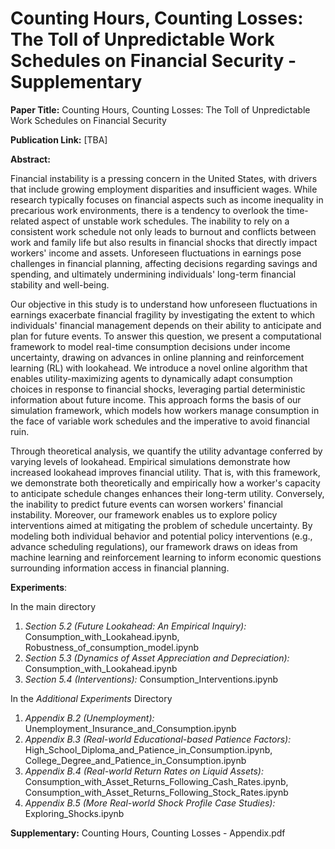 # Counting Hours, Counting Losses: The Toll of Unpredictable Work Schedules on Financial Security - Supplementary

**Paper Title:** Counting Hours, Counting Losses: The Toll of Unpredictable Work Schedules on Financial Security

**Publication Link:** [TBA]

**Abstract:**

Financial instability is a pressing concern in the United States, with drivers that include growing employment disparities and insufficient wages. While research typically focuses on financial aspects such as income inequality in precarious work environments, there is a tendency to overlook the time-related aspect of unstable work schedules. The inability to rely on a consistent work schedule not only leads to burnout and conflicts between work and family life but also results in financial shocks that directly impact workers' income and assets. Unforeseen fluctuations in earnings pose challenges in financial planning, affecting decisions regarding savings and spending, and ultimately undermining individuals' long-term financial stability and well-being. 

Our objective in this study is to understand how unforeseen fluctuations in earnings exacerbate financial fragility by investigating the extent to which individuals' financial management depends on their ability to anticipate and plan for future events. To answer this question, we present a computational framework to model real-time consumption decisions under income uncertainty, drawing on advances in online planning and reinforcement learning (RL) with lookahead. We introduce a novel online algorithm that enables utility-maximizing agents to dynamically adapt consumption choices in response to financial shocks, leveraging partial deterministic information about future income. This approach forms the basis of our simulation framework, which models how workers manage consumption in the face of variable work schedules and the imperative to avoid financial ruin.

Through theoretical analysis, we quantify the utility advantage conferred by varying levels of lookahead. Empirical simulations demonstrate how increased lookahead improves financial utility. 
That is, with this framework, we demonstrate both theoretically and empirically how a worker's capacity to anticipate schedule changes enhances their long-term utility. Conversely, the inability to predict future events can worsen workers' financial instability. Moreover, our framework enables us to explore policy interventions aimed at mitigating the problem of schedule uncertainty. By modeling both individual behavior and potential policy interventions (e.g., advance scheduling regulations), our framework draws on ideas from machine learning and reinforcement learning to inform economic questions surrounding information access in financial planning.

**Experiments**:

In the main directory

1. *Section 5.2 (Future Lookahead: An Empirical Inquiry):* Consumption_with_Lookahead.ipynb, Robustness_of_consumption_model.ipynb
2. *Section 5.3 (Dynamics of Asset Appreciation and Depreciation):* Consumption_with_Lookahead.ipynb
3. *Section 5.4 (Interventions):* Consumption_Interventions.ipynb

In the *Additional Experiments* Directory

1. *Appendix B.2 (Unemployment):* Unemployment_Insurance_and_Consumption.ipynb
2. *Appendix B.3 (Real-world Educational-based Patience Factors):* High_School_Diploma_and_Patience_in_Consumption.ipynb, College_Degree_and_Patience_in_Consumption.ipynb
3. *Appendix B.4 (Real-world Return Rates on Liquid Assets):* Consumption_with_Asset_Returns_Following_Cash_Rates.ipynb, Consumption_with_Asset_Returns_Following_Stock_Rates.ipynb
4. *Appendix B.5 (More Real-world Shock Profile Case Studies):* Exploring_Shocks.ipynb

**Supplementary:** Counting Hours, Counting Losses - Appendix.pdf
